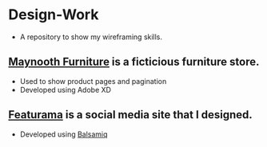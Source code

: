 # Design-Work

- A repository to show my wireframing skills.

## <a href="https://github.com/IBatsios/Design-Work/tree/master/Maynooth%20Furniture">Maynooth Furniture</a> is a ficticious furniture store.

- Used to show product pages and pagination
- Developed using Adobe XD

## <a href="https://github.com/IBatsios/Design-Work/tree/master/Featurama">Featurama</a> is a social media site that I designed.

- Developed using <a href="https://balsamiq.com/">Balsamiq</a>

